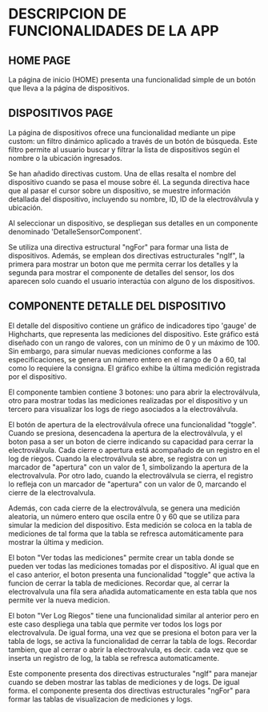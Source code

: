 
# DESCRIPCION DE FUNCIONALIDADES DE LA APP

## HOME PAGE

La página de inicio (HOME) presenta una funcionalidad simple de un botón que lleva a la página de dispositivos.

## DISPOSITIVOS PAGE

La página de dispositivos ofrece una funcionalidad mediante un pipe custom: un filtro dinámico aplicado a través de un botón de búsqueda. Este filtro permite al usuario buscar y filtrar la lista de dispositivos según el nombre o la ubicación ingresados. 

Se han añadido directivas custom. Una de ellas resalta el nombre del dispositivo cuando se pasa el mouse sobre él. La segunda directiva hace que al pasar el cursor sobre un dispositivo, se muestre información detallada del dispositivo, incluyendo su nombre, ID, ID de la electroválvula y ubicación.

Al seleccionar un dispositivo, se despliegan sus detalles en un componente denominado 'DetalleSensorComponent'.

Se utiliza una directiva estructural "ngFor" para formar una lista de dispositivos. Además, se emplean dos directivas estructurales "ngIf", la primera para mostrar un boton que me permita cerrar los detalles y la segunda para mostrar el componente de detalles del sensor, los dos aparecen solo cuando el usuario interactúa con alguno de los dispositivos.

## COMPONENTE DETALLE DEL DISPOSITIVO

El detalle del dispositivo contiene un gráfico de indicadores tipo 'gauge' de Highcharts, que representa las mediciones del dispositivo. Este gráfico está diseñado con un rango de valores, con un mínimo de 0 y un máximo de 100. Sin embargo, para simular nuevas mediciones conforme a las especificaciones, se genera un número entero en el rango de 0 a 60, tal como lo requiere la consigna. El gráfico exhibe la última medición registrada por el dispositivo.

El componente tambien contiene 3 botones: uno para abrir la electroválvula, otro para mostrar todas las mediciones realizadas por el dispositivo y un tercero para visualizar los logs de riego asociados a la electroválvula.

El botón de apertura de la electroválvula ofrece una funcionalidad "toggle". Cuando se presiona, desencadena la apertura de la electroválvula, y el boton pasa a ser un boton de cierre indicando su capacidad para cerrar la electroválvula. Cada cierre o apertura está acompañado de un registro en el log de riegos. Cuando la electroválvula se abre, se registra con un marcador de "apertura" con un valor de 1, simbolizando la apertura de la electrovalvula. Por otro lado, cuando la electroválvula se cierra, el registro lo refleja con un marcador de "apertura" con un valor de 0, marcando el cierre de la electrovalvula.

Además, con cada cierre de la electroválvula, se genera una medición aleatoria, un número entero que oscila entre 0 y 60 que se utiliza para simular la medicion del dispositivo. Esta medición se coloca en la tabla de mediciones de tal forma que la tabla se refresca automáticamente para mostrar la última y medicion.

El boton "Ver todas las mediciones" permite crear un tabla donde se pueden ver todas las mediciones tomadas por el dispositivo. Al igual que en el caso anterior, el boton presenta una funcionalidad "toggle" que activa la funcion de cerrar la tabla de mediciones. Recordar que, al cerrar la electrovalvula una fila sera añadida automaticamente en esta tabla que nos permite ver la nueva medicion.

El boton "Ver Log Riegos" tiene una funcionalidad similar al anterior pero en este caso despliega una tabla que permite ver todos los logs por electrovalvula. De igual forma, una vez que se presiona el boton para ver la tabla de logs, se activa la funcionalidad de cerrar la tabla de logs. Recordar tambien, que al cerrar o abrir la electrovalvula, es decir. cada vez que se inserta un registro de log, la tabla se refresca automaticamente.

Este componente presenta dos directivas estructurales "ngIf" para manejar cuando se deben mostrar las tablas de mediciones y de logs. De igual forma. el componente presenta dos directivas estructurales "ngFor" para formar las tablas de visualizacion de mediciones y logs.

